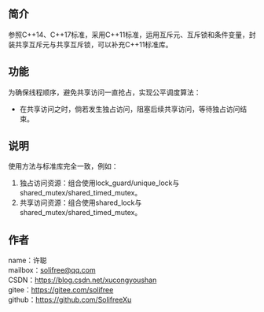 ## 简介
参照C++14、C++17标准，采用C++11标准，运用互斥元、互斥锁和条件变量，封装共享互斥元与共享互斥锁，可以补充C++11标准库。

## 功能
为确保线程顺序，避免共享访问一直抢占，实现公平调度算法：
* 在共享访问之时，倘若发生独占访问，阻塞后续共享访问，等待独占访问结束。

## 说明
使用方法与标准库完全一致，例如：
1. 独占访问资源：组合使用lock_guard/unique_lock与shared_mutex/shared_timed_mutex。
2. 共享访问资源：组合使用shared_lock与shared_mutex/shared_timed_mutex。

## 作者
name：许聪  
mailbox：solifree@qq.com  
CSDN：https://blog.csdn.net/xucongyoushan  
gitee：https://gitee.com/solifree  
github：https://github.com/SolifreeXu
